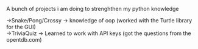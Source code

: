 A bunch of projects i am doing to strenghthen my python knowledge

->Snake/Pong/Crossy -> knowledge of oop (worked with the Turtle library for the GUI)  
->TriviaQuiz -> Learned to work with API keys (got the questions from the opentdb.com)
